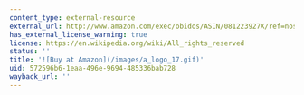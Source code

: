 ```yaml
---
content_type: external-resource
external_url: http://www.amazon.com/exec/obidos/ASIN/081223927X/ref=nosim/mitopencourse-20
has_external_license_warning: true
license: https://en.wikipedia.org/wiki/All_rights_reserved
status: ''
title: '![Buy at Amazon](/images/a_logo_17.gif)'
uid: 572596b6-1eaa-496e-9694-485336bab728
wayback_url: ''
---
```

